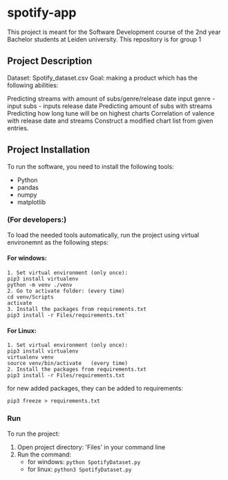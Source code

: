 # spotify-app
This project is meant for the Software Development course of the 2nd year Bachelor students at Leiden university. This repository is for group 1

## Project Description
Dataset: Spotify_dataset.csv
Goal: making a product which has the following abilities:

Predicting streams with amount of subs/genre/release date
input genre - input subs - inputs release date
Predicting amount of subs with streams
Predicting how long tune will be on highest charts
Correlation of valence with release date and streams
Construct a modified chart list from given entries.

## Project Installation
To run the software, you need to install the following tools:
* Python
* pandas
* numpy
* matplotlib

### (For developers:)

To load the needed tools automatically, run the project using virtual environemnt as the following steps:

#### For windows:
```
1. Set virtual environment (only once):
pip3 install virtualenv
python -m venv ./venv
2. Go to activate folder: (every time)
cd venv/Scripts
activate
3. Install the packages from requirements.txt
pip3 install -r Files/requirements.txt`
```
#### For Linux:
```
1. Set virtual environment (only once):
pip3 install virtualenv
virtualenv venv
source venv/bin/activate   (every time)
2. Install the packages from requirements.txt
pip3 install -r Files/requirements.txt
```
for new added packages, they can be added to requirements:

`pip3 freeze > requirements.txt`

### Run
To run the project:
1. Open project directory: 'Files' in your command line
2. Run the command: 
    * for windows: `python SpotifyDataset.py` 
    * for linux:   `python3 SpotifyDataset.py`